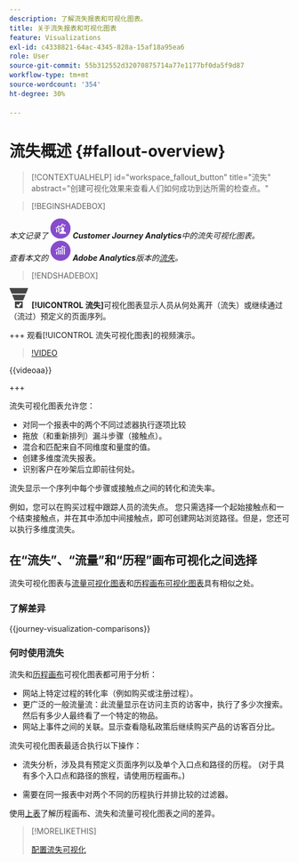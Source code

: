 ```yaml
---
description: 了解流失报表和可视化图表。
title: 关于流失报表和可视化图表
feature: Visualizations
exl-id: c4338821-64ac-4345-828a-15af18a95ea6
role: User
source-git-commit: 55b312552d32070875714a77e1177bf0da5f9d87
workflow-type: tm+mt
source-wordcount: '354'
ht-degree: 30%

---
```


# 流失概述 {#fallout-overview}

<!-- markdownlint-disable MD034 -->

>[!CONTEXTUALHELP]
>id="workspace_fallout_button"
>title="流失"
>abstract="创建可视化效果来查看人们如何成功到达所需的检查点。"

<!-- markdownlint-enable MD034 -->


>[!BEGINSHADEBOX]

_本文记录了_ ![CustomerJourneyAnalytics](/help/assets/icons/CustomerJourneyAnalytics.svg) _**Customer Journey Analytics**&#x200B;中的流失可视化图表。_<br/>_查看本文的_ ![AdobeAnalytics](/help/assets/icons/AdobeAnalytics.svg) _**Adobe Analytics**&#x200B;版本的[流失](https://experienceleague.adobe.com/en/docs/analytics/analyze/analysis-workspace/visualizations/fallout/fallout-flow)。_

>[!ENDSHADEBOX]

![转化漏斗](/help/assets/icons/ConversionFunnel.svg) **[!UICONTROL 流失]**&#x200B;可视化图表显示人员从何处离开（流失）或继续通过（流过）预定义的页面序列。

+++ 观看[!UICONTROL 流失可视化图表]的视频演示。

>[!VIDEO](https://video.tv.adobe.com/v/345883/?quality=12)

{{videoaa}}

+++

流失可视化图表允许您：

* 对同一个报表中的两个不同过滤器执行逐项比较
* 拖放（和重新排列）漏斗步骤（接触点）。
* 混合和匹配来自不同维度和量度的值。
* 创建多维度流失报表。
* 识别客户在吵架后立即前往何处。

流失显示一个序列中每个步骤或接触点之间的转化和流失率。

例如，您可以在购买过程中跟踪人员的流失点。 您只需选择一个起始接触点和一个结束接触点，并在其中添加中间接触点，即可创建网站浏览路径。但是，您还可以执行多维度流失。

## 在“流失”、“流量”和“历程”画布可视化之间选择

流失可视化图表与[流量可视化图表](/help/analysis-workspace/visualizations/c-flow/flow.md)和[历程画布可视化图表](/help/analysis-workspace/visualizations/journey-canvas/journey-canvas.md)具有相似之处。

### 了解差异

<!-- Information in this snippet is shared between Journey canvas, Fallout, and Flow visualization docs -->

{{journey-visualization-comparisons}}

### 何时使用流失

流失和[历程画布](/help/analysis-workspace/visualizations/journey-canvas/journey-canvas.md)可视化图表都可用于分析：

* 网站上特定过程的转化率（例如购买或注册过程）。
* 更广泛的一般流量流：此流量显示在访问主页的访客中，执行了多少次搜索。 然后有多少人最终看了一个特定的物品。
* 网站上事件之间的关联。显示查看隐私政策后继续购买产品的访客百分比。

流失可视化图表最适合执行以下操作：

* 流失分析，涉及具有预定义页面序列以及单个入口点和路径的历程。 (对于具有多个入口点和路径的旅程，请使用历程画布。)

* 需要在同一报表中对两个不同的历程执行并排比较的过滤器。

使用[上表](#understand-the-differences)了解历程画布、流失和流量可视化图表之间的差异。

>[!MORELIKETHIS]
>
>[配置流失可视化](configuring-fallout.md)



